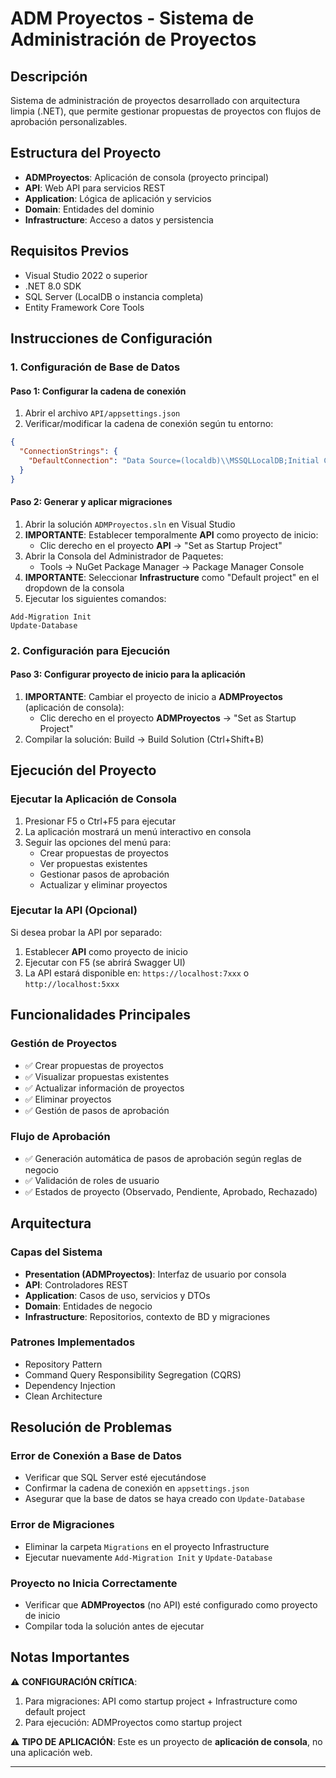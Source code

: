 # ADM Proyectos - Sistema de Administración de Proyectos

## Descripción
Sistema de administración de proyectos desarrollado con arquitectura limpia (.NET), que permite gestionar propuestas de proyectos con flujos de aprobación personalizables.

## Estructura del Proyecto
- **ADMProyectos**: Aplicación de consola (proyecto principal)
- **API**: Web API para servicios REST
- **Application**: Lógica de aplicación y servicios
- **Domain**: Entidades del dominio
- **Infrastructure**: Acceso a datos y persistencia

## Requisitos Previos
- Visual Studio 2022 o superior
- .NET 8.0 SDK
- SQL Server (LocalDB o instancia completa)
- Entity Framework Core Tools

## Instrucciones de Configuración

### 1. Configuración de Base de Datos

#### Paso 1: Configurar la cadena de conexión
1. Abrir el archivo `API/appsettings.json`
2. Verificar/modificar la cadena de conexión según tu entorno:
```json
{
  "ConnectionStrings": {
    "DefaultConnection": "Data Source=(localdb)\\MSSQLLocalDB;Initial Catalog=ADMProyectosDB;Integrated Security=True"
  }
}
```

#### Paso 2: Generar y aplicar migraciones
1. Abrir la solución `ADMProyectos.sln` en Visual Studio
2. **IMPORTANTE**: Establecer temporalmente **API** como proyecto de inicio:
   - Clic derecho en el proyecto **API** → "Set as Startup Project"
3. Abrir la Consola del Administrador de Paquetes:
   - Tools → NuGet Package Manager → Package Manager Console
4. **IMPORTANTE**: Seleccionar **Infrastructure** como "Default project" en el dropdown de la consola
5. Ejecutar los siguientes comandos:
```
Add-Migration Init
Update-Database
```

### 2. Configuración para Ejecución

#### Paso 3: Configurar proyecto de inicio para la aplicación
1. **IMPORTANTE**: Cambiar el proyecto de inicio a **ADMProyectos** (aplicación de consola):
   - Clic derecho en el proyecto **ADMProyectos** → "Set as Startup Project"
2. Compilar la solución: Build → Build Solution (Ctrl+Shift+B)

## Ejecución del Proyecto

### Ejecutar la Aplicación de Consola
1. Presionar F5 o Ctrl+F5 para ejecutar
2. La aplicación mostrará un menú interactivo en consola
3. Seguir las opciones del menú para:
   - Crear propuestas de proyectos
   - Ver propuestas existentes
   - Gestionar pasos de aprobación
   - Actualizar y eliminar proyectos

### Ejecutar la API (Opcional)
Si desea probar la API por separado:
1. Establecer **API** como proyecto de inicio
2. Ejecutar con F5 (se abrirá Swagger UI)
3. La API estará disponible en: `https://localhost:7xxx` o `http://localhost:5xxx`

## Funcionalidades Principales

### Gestión de Proyectos
- ✅ Crear propuestas de proyectos
- ✅ Visualizar propuestas existentes
- ✅ Actualizar información de proyectos
- ✅ Eliminar proyectos
- ✅ Gestión de pasos de aprobación

### Flujo de Aprobación
- ✅ Generación automática de pasos de aprobación según reglas de negocio
- ✅ Validación de roles de usuario
- ✅ Estados de proyecto (Observado, Pendiente, Aprobado, Rechazado)

## Arquitectura

### Capas del Sistema
- **Presentation (ADMProyectos)**: Interfaz de usuario por consola
- **API**: Controladores REST
- **Application**: Casos de uso, servicios y DTOs
- **Domain**: Entidades de negocio
- **Infrastructure**: Repositorios, contexto de BD y migraciones

### Patrones Implementados
- Repository Pattern
- Command Query Responsibility Segregation (CQRS)
- Dependency Injection
- Clean Architecture

## Resolución de Problemas

### Error de Conexión a Base de Datos
- Verificar que SQL Server esté ejecutándose
- Confirmar la cadena de conexión en `appsettings.json`
- Asegurar que la base de datos se haya creado con `Update-Database`

### Error de Migraciones
- Eliminar la carpeta `Migrations` en el proyecto Infrastructure
- Ejecutar nuevamente `Add-Migration Init` y `Update-Database`

### Proyecto no Inicia Correctamente
- Verificar que **ADMProyectos** (no API) esté configurado como proyecto de inicio
- Compilar toda la solución antes de ejecutar

## Notas Importantes

⚠️ **CONFIGURACIÓN CRÍTICA**:
1. Para migraciones: API como startup project + Infrastructure como default project
2. Para ejecución: ADMProyectos como startup project

⚠️ **TIPO DE APLICACIÓN**: 
Este es un proyecto de **aplicación de consola**, no una aplicación web.

---